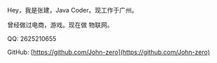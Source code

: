 
Hey，我是张建，Java Coder。现工作于广州。

曾经做过电商，游戏。现在做 物联网。

QQ: 2625210655

GitHub: [https://github.com/John-zero](https://github.com/John-zero)
